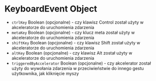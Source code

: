 # KeyboardEvent Object

* `ctrlKey` Boolean (opcjonalne) - czy klawisz Control został użyty w akceleratorze do uruchomienia zdarzenia
* `metaKey` Boolean (opcjonalne) - czy klucz meta został użyty w akceleratorze do uruchomienia zdarzenia
* `shiftKey` Boolean (opcjonalne) - czy klawisz Shift został użyty w akceleratorze do uruchomienia zdarzenia
* `altKey` Boolean (opcjonalne) - czy klawisz Alt został użyty w akceleratorze do uruchomienia zdarzenia
* `triggeredByAccelerator` Boolean (opcjonalne) - czy akcelerator został użyty do wywołania zdarzenia w przeciwieństwie do innego gestu użytkownika, jak kliknięcie myszy

